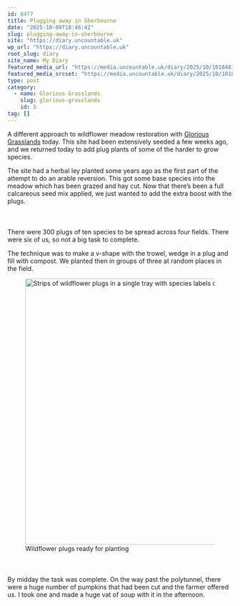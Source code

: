 ```yaml
---
id: 6477
title: Plugging away in Sherbourne
date: "2025-10-09T18:46:42"
slug: plugging-away-in-sherbourne
site: "https://diary.uncountable.uk"
wp_url: "https://diary.uncountable.uk"
root_slug: diary
site_name: My Diary
featured_media_url: "https://media.uncountable.uk/diary/2025/10/10184812/IMG20251009094640.webp"
featured_media_srcset: "https://media.uncountable.uk/diary/2025/10/10184812/IMG20251009094640-300x172.webp 300w, https://media.uncountable.uk/diary/2025/10/10184812/IMG20251009094640-1024x588.webp 1024w, https://media.uncountable.uk/diary/2025/10/10184812/IMG20251009094640-150x150.webp 150w, https://media.uncountable.uk/diary/2025/10/10184812/IMG20251009094640-640x367.webp 640w, https://media.uncountable.uk/diary/2025/10/10184812/IMG20251009094640.webp 1900w"
type: post
category:
  - name: Glorious Grasslands
    slug: glorious-grasslands
    id: 5
tag: []
---
```



<p>A different approach to wildflower meadow restoration with <a href="https://www.cotswolds-nl.org.uk/looking-after/our-grasslands-projects/glorious-cotswolds-grasslands/">Glorious Grasslands</a> today.  This site had been extensively seeded a few weeks ago, and we returned today to add plug plants of some of the harder to grow species.</p>



<p>The site had a herbal ley planted some years ago as the first part of the attempt to do an arable reversion.  This got some base species into the meadow which has been grazed and hay cut.  Now that there&#8217;s been a full calcareous seed mix applied, we just wanted to add the extra boost with the plugs.</p>


<style>.kb-row-layout-id6477_37550d-42 > .kt-row-column-wrap{align-content:start;}:where(.kb-row-layout-id6477_37550d-42 > .kt-row-column-wrap) > .wp-block-kadence-column{justify-content:start;}.kb-row-layout-id6477_37550d-42 > .kt-row-column-wrap{column-gap:var(--global-kb-gap-md, 2rem);row-gap:var(--global-kb-gap-md, 2rem);padding-top:var(--global-kb-spacing-sm, 1.5rem);padding-bottom:var(--global-kb-spacing-sm, 1.5rem);grid-template-columns:repeat(2, minmax(0, 1fr));}.kb-row-layout-id6477_37550d-42 > .kt-row-layout-overlay{opacity:0.30;}@media all and (max-width: 1024px){.kb-row-layout-id6477_37550d-42 > .kt-row-column-wrap{grid-template-columns:repeat(2, minmax(0, 1fr));}}@media all and (max-width: 767px){.kb-row-layout-id6477_37550d-42 > .kt-row-column-wrap{grid-template-columns:minmax(0, 1fr);}.kb-row-layout-id6477_37550d-42 > .kt-row-column-wrap > .wp-block-kadence-column:nth-child(1 of *:not(style)){order:2;}.kb-row-layout-id6477_37550d-42 > .kt-row-column-wrap > .wp-block-kadence-column:nth-child(2 of *:not(style)){order:1;}.kb-row-layout-id6477_37550d-42 > .kt-row-column-wrap > .wp-block-kadence-column:nth-child(3 of *:not(style)){order:12;}.kb-row-layout-id6477_37550d-42 > .kt-row-column-wrap > .wp-block-kadence-column:nth-child(4 of *:not(style)){order:11;}.kb-row-layout-id6477_37550d-42 > .kt-row-column-wrap > .wp-block-kadence-column:nth-child(5 of *:not(style)){order:22;}.kb-row-layout-id6477_37550d-42 > .kt-row-column-wrap > .wp-block-kadence-column:nth-child(6 of *:not(style)){order:21;}.kb-row-layout-id6477_37550d-42 > .kt-row-column-wrap > .wp-block-kadence-column:nth-child(7 of *:not(style)){order:32;}.kb-row-layout-id6477_37550d-42 > .kt-row-column-wrap > .wp-block-kadence-column:nth-child(8 of *:not(style)){order:31;}}</style><div class="kb-row-layout-wrap kb-row-layout-id6477_37550d-42 alignnone wp-block-kadence-rowlayout"><div class="kt-row-column-wrap kt-has-2-columns kt-row-layout-equal kt-tab-layout-inherit kt-mobile-layout-row kt-row-valign-top">
<style>.kadence-column6477_1f345c-7e > .kt-inside-inner-col,.kadence-column6477_1f345c-7e > .kt-inside-inner-col:before{border-top-left-radius:0px;border-top-right-radius:0px;border-bottom-right-radius:0px;border-bottom-left-radius:0px;}.kadence-column6477_1f345c-7e > .kt-inside-inner-col{column-gap:var(--global-kb-gap-sm, 1rem);}.kadence-column6477_1f345c-7e > .kt-inside-inner-col{flex-direction:column;}.kadence-column6477_1f345c-7e > .kt-inside-inner-col > .aligncenter{width:100%;}.kadence-column6477_1f345c-7e > .kt-inside-inner-col:before{opacity:0.3;}.kadence-column6477_1f345c-7e{position:relative;}@media all and (max-width: 1024px){.kadence-column6477_1f345c-7e > .kt-inside-inner-col{flex-direction:column;justify-content:center;}}@media all and (max-width: 767px){.kadence-column6477_1f345c-7e > .kt-inside-inner-col{flex-direction:column;justify-content:center;}}</style>
<div class="wp-block-kadence-column kadence-column6477_1f345c-7e"><div class="kt-inside-inner-col">
<p>There were 300 plugs of ten species to be spread across four fields.  There were six of us, so not a big task to complete.</p>



<p>The technique was to make a v-shape with the trowel, wedge in a plug and fill with compost.  We planted then in groups of three at random places in the field.</p>
</div></div>


<style>.kadence-column6477_32ec75-42 > .kt-inside-inner-col,.kadence-column6477_32ec75-42 > .kt-inside-inner-col:before{border-top-left-radius:0px;border-top-right-radius:0px;border-bottom-right-radius:0px;border-bottom-left-radius:0px;}.kadence-column6477_32ec75-42 > .kt-inside-inner-col{column-gap:var(--global-kb-gap-sm, 1rem);}.kadence-column6477_32ec75-42 > .kt-inside-inner-col{flex-direction:column;}.kadence-column6477_32ec75-42 > .kt-inside-inner-col > .aligncenter{width:100%;}.kadence-column6477_32ec75-42 > .kt-inside-inner-col:before{opacity:0.3;}.kadence-column6477_32ec75-42{position:relative;}@media all and (max-width: 1024px){.kadence-column6477_32ec75-42 > .kt-inside-inner-col{flex-direction:column;justify-content:center;}}@media all and (max-width: 767px){.kadence-column6477_32ec75-42 > .kt-inside-inner-col{flex-direction:column;justify-content:center;}}</style>
<div class="wp-block-kadence-column kadence-column6477_32ec75-42"><div class="kt-inside-inner-col">
<figure class="wp-block-image size-large"><img loading="lazy" decoding="async" width="1024" height="596" src="https://media.uncountable.uk/diary/2025/10/10184820/IMG20251009094447-1024x596.webp" alt="Strips of wildflower plugs in a single tray with species labels on the right hand side" class="wp-image-6482" srcset="https://media.uncountable.uk/diary/2025/10/10184820/IMG20251009094447-1024x596.webp 1024w, https://media.uncountable.uk/diary/2025/10/10184820/IMG20251009094447-300x175.webp 300w, https://media.uncountable.uk/diary/2025/10/10184820/IMG20251009094447-640x372.webp 640w, https://media.uncountable.uk/diary/2025/10/10184820/IMG20251009094447.webp 1640w" sizes="auto, (max-width: 1024px) 100vw, 1024px" /><figcaption class="wp-element-caption">Wildflower plugs ready for planting</figcaption></figure>
</div></div>

</div></div>


<p>By midday the task was complete.  On the way past the polytunnel, there were a huge number of pumpkins that had been cut and the farmer offered us.  I took one and made a huge vat of soup with it in the afternoon.</p>
